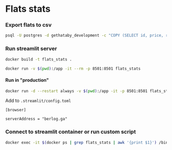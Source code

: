 # Flats stats

### Export flats to csv
```bash
psql -U postgres -d gethataby_development -c "COPY (SELECT id, price, rooms_number, updated_at, coords[0] as lat, coords[1] as lon, agent from flats) to '/tmp/flats.csv' DELIMITER ',' CSV HEADER" && cp /tmp/flats.csv ./
```

### Run streamlit server
```bash
docker build -t flats_stats .

docker run -v $(pwd):/app -it --rm -p 8501:8501 flats_stats
```

#### Run in "production"
```bash
docker run -d --restart always -v $(pwd):/app -it -p 8501:8501 flats_stats
```
Add to `.streamlit/config.toml`
```
[browser]

serverAddress = "berlog.ga"
```
### Connect to streamlit container or run custom script
```bash
docker exec -it $(docker ps | grep flats_stats | awk '{print $1}') /bin/bash
```
